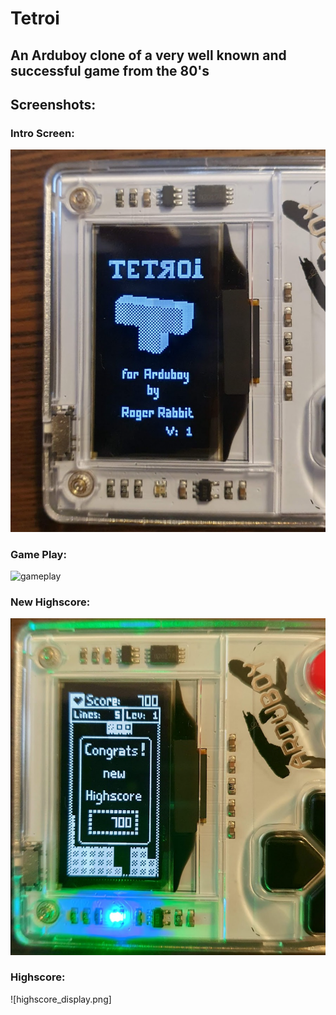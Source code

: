 # Tetroi
## An Arduboy clone of a very well known and successful game from the 80's

## Screenshots:

### Intro Screen:
![intro](intro_screen.png)

### Game Play:
![gameplay](game_play.png)

### New Highscore:
![new highscore](new_highscore.png)

### Highscore:
![highscore_display.png]


